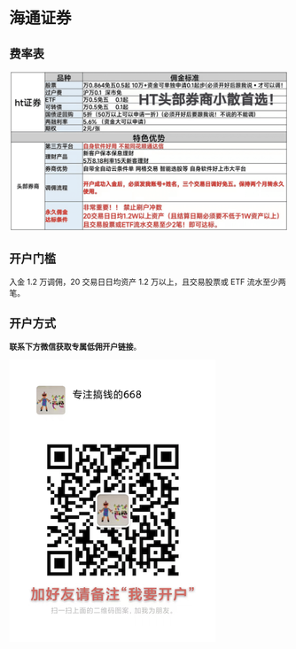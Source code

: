 # 海通证券

## 费率表

![海通费率表](images/ht.png)

## 开户门槛

入金 1.2 万调佣，20 交易日日均资产 1.2 万以上，且交易股票或 ETF 流水至少两笔。

## 开户方式

**联系下方微信获取专属低佣开户链接**。

![668微信](images/668wx.png)
